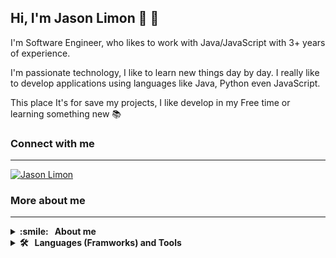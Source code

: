 ## Hi, I'm Jason Limon 👋 :lemon:

I'm  Software Engineer, who likes to work with Java/JavaScript with 3+ years of experience.

I'm passionate technology, I like to learn new things day by day. I really like to develop applications using languages like Java, Python even JavaScript.

This place It's for save my projects, I like develop in my Free time or learning something new :books:

### Connect with me
---
[![Jason Limon](https://img.shields.io/badge/LinkedIn-0077B5?style=for-the-badge&logo=linkedin&logoColor=white)](https://mx.linkedin.com/in/jason-limon-bab886170)


### More about me
---
<details>
  <summary><b> :smile: &nbsp;&nbsp;About&nbsp;me</b></summary>
  <br/>
  <span>
    - I like read news about technology :newspaper: 
    - I would like to open a Youtube channel to share my knowledge :computer: 
    - I like go to the cinema :movie_camera: 
    - I play guitar and bass guitar  :guitar: 
    - I prefer tea :tea: 
    - Keeping motivation and learning :mortar_board: 
   </span>
</details>

<details>
  <summary><b> 🛠️ &nbsp;&nbsp;Languages&nbsp;(Framworks)&nbsp;and&nbsp;Tools</b></summary>
  <br/>
  <p>
    <span> <img src="https://github.com/JasonLimonUS/JasonLimonUS/blob/main/svg/java-svgrepo-com.svg" alt="Java" width="40" height="40"/> </span>
    <span> <img src="https://github.com/JasonLimonUS/JasonLimonUS/blob/main/svg/python-svgrepo-com.svg" alt="Python" width="40" height="40"/> </span>
    <span> <img src="https://github.com/JasonLimonUS/JasonLimonUS/blob/main/svg/js-svgrepo-com.svg" alt="JavaScript" width="40" height="40"/> </span>
    <span> <img src="https://github.com/JasonLimonUS/JasonLimonUS/blob/main/svg/spring-svgrepo-com.svg" alt="Spring" width="40" height="40"/> </span>
    <span> <img src="https://github.com/JasonLimonUS/JasonLimonUS/blob/main/svg/typescript-icon-svgrepo-com.svg" alt="TypeScript" width="40" height="40"/> </span>
    <span> <img src="https://github.com/JasonLimonUS/JasonLimonUS/blob/main/svg/css-3-logo-svgrepo-com.svg" alt="CSS3" width="40" height="40"/> </span>
    <span> <img src="https://github.com/JasonLimonUS/JasonLimonUS/blob/main/svg/html-5-svgrepo-com.svg" alt="HTML5" width="40" height="40"/> </span>
    <span> <img src="https://github.com/JasonLimonUS/JasonLimonUS/blob/main/svg/angular-svgrepo-com.svg" alt="Angular" width="40" height="40"/> </span>
    <span> <img src="https://github.com/JasonLimonUS/JasonLimonUS/blob/main/svg/reactivex-svgrepo-com.svg" alt="RXJS" width="40" height="40"/> </span>
    <span> <img src="https://github.com/JasonLimonUS/JasonLimonUS/blob/main/svg/bootstrap-svgrepo-com.svg" alt="Bootstrap" width="40" height="40"/> </span>
    <span> <img src="https://github.com/JasonLimonUS/JasonLimonUS/blob/main/svg/git-icon-svgrepo-com.svg" alt="Git" width="40" height="40"/> </span>
    <span> <img src="https://github.com/JasonLimonUS/JasonLimonUS/blob/main/svg/mongodb-svgrepo-com.svg" alt="Mongo" width="40" height="40"/> </span>
    <span> <img src="https://github.com/JasonLimonUS/JasonLimonUS/blob/main/svg/mysql-logo-svgrepo-com.svg" alt="MySQL" width="40" height="40"/> </span>
    <span> <img src="https://github.com/JasonLimonUS/JasonLimonUS/blob/main/svg/pgsql-svgrepo-com.svg" alt="PostgreSQL" width="40" height="40"/> </span>
    <span> <img src="https://github.com/JasonLimonUS/JasonLimonUS/blob/main/svg/postman-icon-svgrepo-com.svg" alt="Postman" width="40" height="40"/> </span>
    
  </p>
</details>

